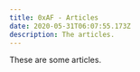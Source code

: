```yaml
---
title: 0xAF - Articles
date: 2020-05-31T06:07:55.173Z
description: The articles.
---
```


These are some articles.